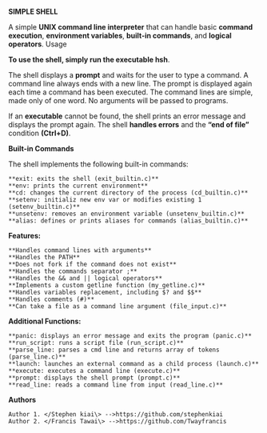 **SIMPLE SHELL**

A simple **UNIX command line interpreter** that can handle basic **command execution**,
**environment variables**, **built-in commands**, and **logical operators**.
Usage

**To use the shell, simply run the executable hsh**.

The shell displays a **prompt** and waits for the user to type a command. A command
line always ends with a new line. The prompt is displayed again each time a
command has been executed. The command lines are simple, made only of one word.
No arguments will be passed to programs.

If an **executable** cannot be found, the shell prints an error message and displays
the prompt again. The shell **handles errors** and the **“end of file”** condition
**(Ctrl+D)**.

**Built-in Commands**

The shell implements the following built-in commands:

    **exit: exits the shell (exit_builtin.c)**
    **env: prints the current environment**
    **cd: changes the current directory of the process (cd_builtin.c)**
    **setenv: initializ new env var or modifies existing 1 (setenv_builtin.c)**
    **unsetenv: removes an environment variable (unsetenv_builtin.c)**
    **alias: defines or prints aliases for commands (alias_builtin.c)**

**Features:**

    **Handles command lines with arguments**
    **Handles the PATH**
    **Does not fork if the command does not exist**
    **Handles the commands separator ;**
    **Handles the && and || logical operators**
    **Implements a custom getline function (my_getline.c)**
    **Handles variables replacement, including $? and $$**
    **Handles comments (#)**
    **Can take a file as a command line argument (file_input.c)**

**Additional Functions:**

    **panic: displays an error message and exits the program (panic.c)**
    **run_script: runs a script file (run_script.c)**
    **parse_line: parses a cmd line and returns array of tokens (parse_line.c)**
    **launch: launches an external command as a child process (launch.c)**
    **execute: executes a command line (execute.c)**
    **prompt: displays the shell prompt (prompt.c)**
    **read_line: reads a command line from input (read_line.c)**

**Authors**

    Author 1. </Stephen kiai\> -->https://github.com/stephenkiai
    Author 2. </Francis Tawai\> -->https://github.com/Twayfrancis
